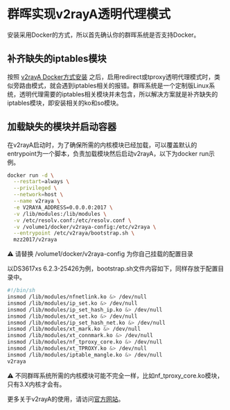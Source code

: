 # 群晖实现v2rayA透明代理模式

安装采用Docker的方式，所以首先确认你的群晖系统是否支持Docker。

## 补齐缺失的iptables模块

按照 [v2rayA Docker方式安装](https://v2raya.org/docs/prologue/installation/docker/) 之后，启用redirect或tproxy透明代理模式时，类似旁路由模式，就会遇到iptables相关的报错。群晖系统是一个定制版Linux系统，透明代理需要的iptables相关模块并未包含，所以解决方案就是补齐缺失的iptables模块，即安装相关的ko和so模块。

## 加载缺失的模块并启动容器

在v2rayA启动时，为了确保所需的内核模块已经加载，可以覆盖默认的entrypoint为一个脚本，负责加载模块然后启动v2rayA，以下为docker run示例。

```bash
docker run -d \
  --restart=always \
  --privileged \
  --network=host \
  --name v2raya \
  -e V2RAYA_ADDRESS=0.0.0.0:2017 \
  -v /lib/modules:/lib/modules \
  -v /etc/resolv.conf:/etc/resolv.conf \
  -v /volume1/docker/v2raya-config:/etc/v2raya \
  --entrypoint /etc/v2raya/bootstrap.sh \
  mzz2017/v2raya
```

⚠️ 请替换 /volume1/docker/v2raya-config 为你自己挂载的配置目录

以DS3617xs 6.2.3-25426为例，bootstrap.sh文件内容如下，同样存放于配置目录中。

```bash
#!/bin/sh
insmod /lib/modules/nfnetlink.ko &> /dev/null
insmod /lib/modules/ip_set.ko &> /dev/null
insmod /lib/modules/ip_set_hash_ip.ko &> /dev/null
insmod /lib/modules/xt_set.ko &> /dev/null
insmod /lib/modules/ip_set_hash_net.ko &> /dev/null
insmod /lib/modules/xt_mark.ko &> /dev/null
insmod /lib/modules/xt_connmark.ko &> /dev/null
insmod /lib/modules/nf_tproxy_core.ko &> /dev/null
insmod /lib/modules/xt_TPROXY.ko &> /dev/null
insmod /lib/modules/iptable_mangle.ko &> /dev/null
v2raya
```

⚠️ 不同群晖系统所需的内核模块可能不完全一样，比如nf_tproxy_core.ko模块，只有3.X内核才会有。

更多关于v2rayA的使用，请访问[官方网站](https://v2raya.org/)。
